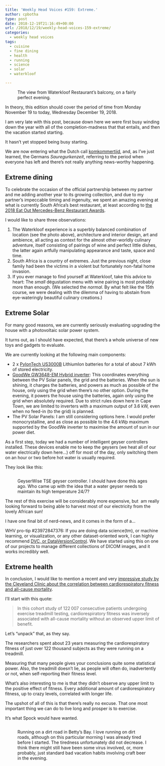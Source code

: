 ```yaml
---
title: 'Weekly Head Voices #159: Extreme.'
author: cpbotha
type: post
date: 2018-12-19T21:16:49+00:00
url: /2018/12/19/weekly-head-voices-159-extreme/
categories:
  - weekly head voices
tags:
  - cuisine
  - fine dining
  - health
  - running
  - science
  - solar
  - waterkloof

---
```

<figure class="wp-block-image"><img data-attachment-id="3355" data-permalink="https://cpbotha.net/2018/12/19/weekly-head-voices-159-extreme/waterkloof_perfect_evening/" data-orig-file="https://cpbotha.net/wp-content/uploads/2018/12/waterkloof_perfect_evening.jpg" data-orig-size="4032,3024" data-comments-opened="1" data-image-meta="{&quot;aperture&quot;:&quot;1.8&quot;,&quot;credit&quot;:&quot;&quot;,&quot;camera&quot;:&quot;iPhone 8&quot;,&quot;caption&quot;:&quot;&quot;,&quot;created_timestamp&quot;:&quot;1544556369&quot;,&quot;copyright&quot;:&quot;&quot;,&quot;focal_length&quot;:&quot;3.99&quot;,&quot;iso&quot;:&quot;20&quot;,&quot;shutter_speed&quot;:&quot;0.00056211354693648&quot;,&quot;title&quot;:&quot;&quot;,&quot;orientation&quot;:&quot;1&quot;}" data-image-title="waterkloof_perfect_evening" data-image-description="" data-medium-file="https://cpbotha.net/wp-content/uploads/2018/12/waterkloof_perfect_evening-300x225.jpg" data-large-file="https://cpbotha.net/wp-content/uploads/2018/12/waterkloof_perfect_evening-1024x768.jpg" src="https://i2.wp.com/cpbotha.net/wp-content/uploads/2018/12/waterkloof_perfect_evening.jpg?fit=840%2C630&ssl=1" alt="" class="wp-image-3355" srcset="https://cpbotha.net/wp-content/uploads/2018/12/waterkloof_perfect_evening.jpg 4032w, https://cpbotha.net/wp-content/uploads/2018/12/waterkloof_perfect_evening-300x225.jpg 300w, https://cpbotha.net/wp-content/uploads/2018/12/waterkloof_perfect_evening-768x576.jpg 768w, https://cpbotha.net/wp-content/uploads/2018/12/waterkloof_perfect_evening-1024x768.jpg 1024w, https://cpbotha.net/wp-content/uploads/2018/12/waterkloof_perfect_evening-1200x900.jpg 1200w" sizes="(max-width: 709px) 85vw, (max-width: 909px) 67vw, (max-width: 1362px) 62vw, 840px" /><figcaption>The view from Waterkloof Restaurant&#8217;s balcony, on a fairly perfect evening.</figcaption></figure> 

In theory, this edition should cover the period of time from Monday November 19 to today, Wednesday December 19, 2018.

I am very late with this post, because down here we were first busy winding down the year with all of the completion-madness that that entails, and then the vacation started starting.

It hasn&#8217;t yet stopped being busy starting.

We are now entering what the Dutch call [komkommertijd][1], and, as I&#8217;ve just learned, the Germans _Sauregurkenzeit_, referring to the period when everyone has left and there&#8217;s not really anything news-worthy happening.

## Extreme dining

To celebrate the occasion of the official partnership between my partner and me adding another year to its growing collection, and due to my partner&#8217;s impeccable timing and ingenuity, we spent an amazing evening at what is currently South Africa&#8217;s best restaurant, at least according to [the 2018 Eat Out Mercedes-Benz Restaurant Awards][2].

I would like to share three observations:

  1. The Waterkloof experience is a superbly balanced combination of location (see the photo above), architecture and interior design, art and ambience, all acting as context for the almost other-worldly culinary adventure, itself consisting of pairings of wine and perfect little dishes, the latter again artfully manipulating appearance and taste, space and time.
  2. South Africa is a country of extremes. Just the previous night, close family had been the victims in a violent but fortunately non-fatal home invasion.
  3. If you ever manage to find yourself at Waterkloof, take this advice to heart: The _small_ dégustation menu with wine pairing is most probably more than enough. (We selected the _normal_. By what felt like the 15th course, we were dealing with the dilemma of having to abstain from eye-wateringly beautiful culinary creations.)

## Extreme Solar

For many good reasons, we are currently seriously evaluating upgrading the house with a photovoltaic solar power system.

It turns out, as I should have expected, that there&#8217;s a whole universe of new toys and gadgets to evaluate.

We are currently looking at the following main components:

  * 2 x [PylonTech US3000B][3] LithiumIon batteries for a total of about 7 kWh of stored electricity.
  * [GoodWe GW3648-EM Hybrid inverter][4]: This coordinates everything between the PV Solar panels, the grid and the batteries. When the sun is shining, it charges the batteries, and powers as much as possible of the house, only using the grid when there&#8217;s no other option. During the evening, it powers the house using the batteries, again only using the grid when absolutely required. Due to strict rules down here in Cape Town, we are limited to inverters with a maximum output of 3.6 kW, even when no feed-in (to the grid) is planned.
  * The PV Solar Panels: I am still considering options here. I would prefer monocrystalline, and as close as possible to the 4.6 kWp maximum supported by the GoodWe inverter to maximise the amount of sun in our power diet.

As a first step, today we had a number of intelligent geyser controllers installed. These devices enable me to keep the geysers (we heat all of our water electrically down here&#8230;) off for most of the day, only switching them on an hour or two before hot water is usually required.

They look like this:<figure class="wp-block-image">

<img data-attachment-id="3356" data-permalink="https://cpbotha.net/2018/12/19/weekly-head-voices-159-extreme/geyserwise_tse/" data-orig-file="https://cpbotha.net/wp-content/uploads/2018/12/geyserwise_tse.jpg" data-orig-size="1354,1562" data-comments-opened="1" data-image-meta="{&quot;aperture&quot;:&quot;1.8&quot;,&quot;credit&quot;:&quot;&quot;,&quot;camera&quot;:&quot;iPhone 8&quot;,&quot;caption&quot;:&quot;&quot;,&quot;created_timestamp&quot;:&quot;1545227648&quot;,&quot;copyright&quot;:&quot;&quot;,&quot;focal_length&quot;:&quot;3.99&quot;,&quot;iso&quot;:&quot;50&quot;,&quot;shutter_speed&quot;:&quot;0.025&quot;,&quot;title&quot;:&quot;&quot;,&quot;orientation&quot;:&quot;1&quot;}" data-image-title="geyserwise_tse" data-image-description="" data-medium-file="https://cpbotha.net/wp-content/uploads/2018/12/geyserwise_tse-260x300.jpg" data-large-file="https://cpbotha.net/wp-content/uploads/2018/12/geyserwise_tse-888x1024.jpg" src="https://i2.wp.com/cpbotha.net/wp-content/uploads/2018/12/geyserwise_tse.jpg?fit=840%2C969&ssl=1" alt="" class="wp-image-3356" srcset="https://cpbotha.net/wp-content/uploads/2018/12/geyserwise_tse.jpg 1354w, https://cpbotha.net/wp-content/uploads/2018/12/geyserwise_tse-260x300.jpg 260w, https://cpbotha.net/wp-content/uploads/2018/12/geyserwise_tse-768x886.jpg 768w, https://cpbotha.net/wp-content/uploads/2018/12/geyserwise_tse-888x1024.jpg 888w, https://cpbotha.net/wp-content/uploads/2018/12/geyserwise_tse-1200x1384.jpg 1200w" sizes="(max-width: 709px) 85vw, (max-width: 909px) 67vw, (max-width: 1362px) 62vw, 840px" /><figcaption>GeyserWise TSE geyser controller. I should have done this ages ago. Who came up with the idea that a water geyser needs to maintain its high temperature 24/7?</figcaption></figure> 

The rest of this exercise will be considerably more expensive, but  am really looking forward to being able to harvest most of our electricity from the lovely African sun!

I have one final bit of nerd-news, and it comes in the form of a&#8230;

WHV pro-tip #23972847376: If you are doing data science(tm), or machine learning, or visualization, or any other dataset-oriented work, I can highly recommend [DVC, or DataVersionControl][5]. We have started using this on one of our projects to manage different collections of DICOM images, and it works incredibly well.

## Extreme health

In conclusion, I would like to mention a recent and very [impressive study by the Cleveland Clinic about the correlation between cardiorespiratory fitness and all-cause mortality][6].

I&#8217;ll start with this quote:

<blockquote class="wp-block-quote">
  <p>
    In this cohort study of 122 007 consecutive patients undergoing exercise treadmill testing, cardiorespiratory fitness was inversely associated with all-cause mortality without an observed upper limit of benefit.
  </p>
</blockquote>

Let&#8217;s &#8220;unpack&#8221; that, as they say.

The researchers spent about 23 years measuring the cardiorespiratory fitness of just over 122 thousand subjects as they were running on a treadmill.

Measuring that many people gives your conclusions quite some statistical power. Also, the treadmill doesn&#8217;t lie, as people will often do, inadvertently or not, when self-reporting their fitness level.

What&#8217;s also interesting to me is that they didn&#8217;t observe any upper limit to the positive effect of fitness. Every additional amount of cardiorespiratory fitness, up to crazy levels, correlated with longer life.

The upshot of all of this is that there&#8217;s really no excuse. That one most important thing we can do to live long and prosper is to exercise.

It&#8217;s what Spock would have wanted.<figure class="wp-block-image">

<img data-attachment-id="3357" data-permalink="https://cpbotha.net/2018/12/19/weekly-head-voices-159-extreme/bettys_gravel_running/" data-orig-file="https://cpbotha.net/wp-content/uploads/2018/12/bettys_gravel_running.jpg" data-orig-size="4032,3024" data-comments-opened="1" data-image-meta="{&quot;aperture&quot;:&quot;1.8&quot;,&quot;credit&quot;:&quot;&quot;,&quot;camera&quot;:&quot;iPhone 8&quot;,&quot;caption&quot;:&quot;&quot;,&quot;created_timestamp&quot;:&quot;1544982836&quot;,&quot;copyright&quot;:&quot;&quot;,&quot;focal_length&quot;:&quot;3.99&quot;,&quot;iso&quot;:&quot;20&quot;,&quot;shutter_speed&quot;:&quot;0.00043706293706294&quot;,&quot;title&quot;:&quot;&quot;,&quot;orientation&quot;:&quot;1&quot;}" data-image-title="bettys_gravel_running" data-image-description="" data-medium-file="https://cpbotha.net/wp-content/uploads/2018/12/bettys_gravel_running-300x225.jpg" data-large-file="https://cpbotha.net/wp-content/uploads/2018/12/bettys_gravel_running-1024x768.jpg" src="https://i0.wp.com/cpbotha.net/wp-content/uploads/2018/12/bettys_gravel_running.jpg?fit=840%2C630&ssl=1" alt="" class="wp-image-3357" srcset="https://cpbotha.net/wp-content/uploads/2018/12/bettys_gravel_running.jpg 4032w, https://cpbotha.net/wp-content/uploads/2018/12/bettys_gravel_running-300x225.jpg 300w, https://cpbotha.net/wp-content/uploads/2018/12/bettys_gravel_running-768x576.jpg 768w, https://cpbotha.net/wp-content/uploads/2018/12/bettys_gravel_running-1024x768.jpg 1024w, https://cpbotha.net/wp-content/uploads/2018/12/bettys_gravel_running-1200x900.jpg 1200w" sizes="(max-width: 709px) 85vw, (max-width: 909px) 67vw, (max-width: 1362px) 62vw, 840px" /><figcaption>Running on a dirt road in Betty&#8217;s Bay. I love running on dirt roads, although on this particular morning I was already tired before I started. The tiredness unfortunately did not decrease. I think there might still have been some virus involved, or, more probably, just standard bad vacation habits involving craft beer in the evening.</figcaption></figure>

 [1]: https://nl.wikipedia.org/wiki/Komkommertijd
 [2]: https://www.timeslive.co.za/sunday-times/lifestyle/food/2018-11-20-this-eatery-in-the-western-cape-has-been-named-sas-best-restaurant/
 [3]: http://www.pylontech.com.cn/pro_detail.aspx?id=121&cid=23
 [4]: http://www.goodwe.co.uk/Products/index_em.html
 [5]: https://dvc.org/
 [6]: https://jamanetwork.com/journals/jamanetworkopen/fullarticle/2707428?resultClick=3